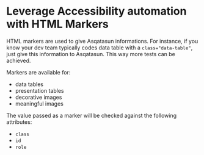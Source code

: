 # Leverage Accessibility automation with HTML Markers

HTML markers are used to give Asqatasun informations. For instance, if you know your
dev team typically codes data table with a `class="data-table"`, just give this 
information to Asqatasun. This way more tests can be achieved.

Markers are available for:

* data tables
* presentation tables
* decorative images
* meaningful images

The value passed as a marker will be checked against the following attributes:

* `class`
* `id`
* `role`
